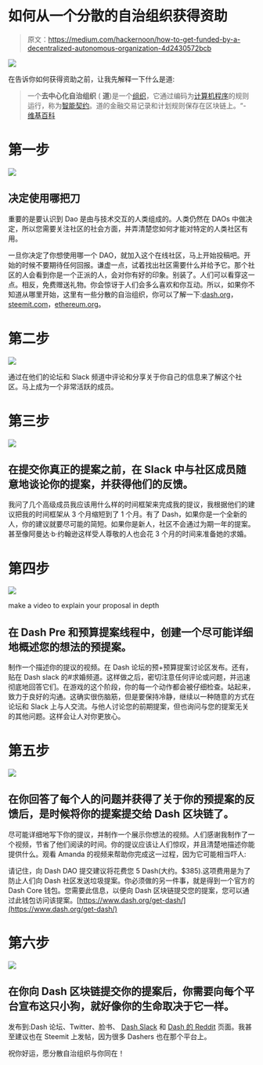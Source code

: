 # 如何从一个分散的自治组织获得资助

> 原文：<https://medium.com/hackernoon/how-to-get-funded-by-a-decentralized-autonomous-organization-4d2430572bcb>

![](img/23e71045e39fba6312370c2247529537.png)

在告诉你如何获得资助之前，让我先解释一下什么是道:

> 一个**去中心化自治组织** ( **道**)是一个[组织](https://en.wikipedia.org/wiki/Organization)，它通过编码为[计算机程序](https://en.wikipedia.org/wiki/Computer_program)的规则运行，称为[智能契约](https://en.wikipedia.org/wiki/Smart_contract)。道的金融交易记录和计划规则保存在区块链上。“- [维基百科](https://en.wikipedia.org/wiki/Decentralized_autonomous_organization)

# 第一步

![](img/702a89a6c7e9d44fe8cabd5dae54a97f.png)

## 决定使用哪把刀

重要的是要认识到 Dao 是由与技术交互的人类组成的。人类仍然在 DAOs 中做决定，所以您需要关注社区的社会方面，并弄清楚您如何才能对特定的人类社区有用。

一旦你决定了你想使用哪一个 DAO，就加入这个在线社区，马上开始投稿吧。开始的时候不要期待任何回报。谦虚一点，试着找出社区需要什么并给予它。那个社区的人会看到你是一个正派的人，会对你有好的印象。别装了。人们可以看穿这一点。相反，免费赠送礼物。你会惊讶于人们会多么喜欢和你互动。所以，如果你不知道从哪里开始，这里有一些分散的自治组织，你可以了解一下:[dash.org](https://www.dash.org/)，[steemit.com](https://steemit.com/)，[ethereum.org](https://www.ethereum.org/)。

# 第二步

![](img/75b17f3c04932b960dd067c70ec2bbc5.png)

通过在他们的论坛和 Slack 频道中评论和分享关于你自己的信息来了解这个社区。马上成为一个非常活跃的成员。

# 第三步

![](img/074c77ac9aa3f0e53b9a04af5e240c24.png)

## 在提交你真正的提案之前，在 Slack 中与社区成员随意地谈论你的提案，并获得他们的反馈。

我问了几个高级成员我应该用什么样的时间框架来完成我的提议，我根据他们的建议把我的时间框架从 3 个月缩短到了 1 个月。有了 Dash，如果你是一个全新的人，你的建议就要尽可能的简短。如果你是新人，社区不会通过为期一年的提案。甚至像阿曼达·b·约翰逊这样受人尊敬的人也会花 3 个月的时间来准备她的求婚。

# 第四步

![](img/59a84dd3bc6499d201bc6c61f7b22979.png)

make a video to explain your proposal in depth

## 在 Dash Pre 和预算提案线程中，创建一个尽可能详细地概述您的想法的预提案。

制作一个描述你的提议的视频。在 Dash 论坛的预+预算提案讨论区发布。还有，贴在 Dash slack 的#求婚频道。这样做之后，密切注意任何评论或问题，并迅速彻底地回答它们。在游戏的这个阶段，你的每一个动作都会被仔细检查。站起来，致力于良好的沟通。这确实很伤脑筋，但是要保持冷静，继续以一种随意的方式在论坛和 Slack 上与人交流。与他人讨论您的前期提案，但也询问与您的提案无关的其他问题。这样会让人对你更放心。

# 第五步

![](img/3ca817c47a56c22e8a39c8c4c8f08ba3.png)

## 在你回答了每个人的问题并获得了关于你的预提案的反馈后，是时候将你的提案提交给 Dash 区块链了。

尽可能详细地写下你的提议，并制作一个展示你想法的视频。人们感谢我制作了一个视频，节省了他们阅读的时间。你的提议应该让人们惊叹，并且清楚地描述你能提供什么。观看 Amanda 的视频来帮助你完成这一过程，因为它可能相当吓人:

请记住，向 Dash DAO 提交建议将花费您 5 Dash(大约。$385).这项费用是为了防止人们向 Dash 社区发送垃圾提案。你必须做的另一件事，就是得到一个官方的 Dash Core 钱包。您需要此信息，以便向 Dash 区块链提交您的提案，您可以通过此钱包访问该提案。[https://www.dash.org/get-dash/](https://www.dash.org/get-dash/)

# 第六步

![](img/47a78dcb9bf526f3567a4b4825fd1c47.png)

## 在你向 Dash 区块链提交你的提案后，你需要向每个平台宣布这只小狗，就好像你的生命取决于它一样。

发布到:Dash 论坛、Twitter、脸书、 [Dash Slack](https://dash-nation-invite.herokuapp.com/) 和 [Dash 的 Reddit](https://www.reddit.com/r/dashpay/) 页面。我甚至建议也在 Steemit 上发帖，因为很多 Dashers 也在那个平台上。

祝你好运，愿分散自治组织与你同在！